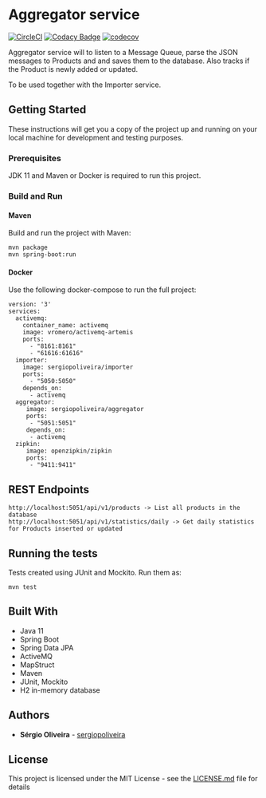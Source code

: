 # Aggregator service

[![CircleCI](https://circleci.com/gh/sergiopoliveira/aggregator.svg?style=svg)](https://circleci.com/gh/sergiopoliveira/aggregator)
[![Codacy Badge](https://api.codacy.com/project/badge/Grade/c05d2ac0b22047a9b5c03408a8ec8f9d)](https://www.codacy.com/app/sergiopoliveira/aggregator?utm_source=github.com&amp;utm_medium=referral&amp;utm_content=sergiopoliveira/aggregator&amp;utm_campaign=Badge_Grade)
[![codecov](https://codecov.io/gh/sergiopoliveira/aggregator/branch/master/graph/badge.svg)](https://codecov.io/gh/sergiopoliveira/aggregator)

Aggregator service will to listen to a Message Queue, parse the JSON messages to Products and and saves them to the database. Also tracks if the Product is newly added or updated.

To be used together with the Importer service.

## Getting Started

These instructions will get you a copy of the project up and running on your local machine for development and testing purposes. 

### Prerequisites

JDK 11 and Maven or Docker is required to run this project.

### Build and Run

#### Maven

Build and run the project with Maven:

```
mvn package
mvn spring-boot:run
```

#### Docker

Use the following docker-compose to run the full project:

``` 
version: '3'
services:
  activemq:
    container_name: activemq
    image: vromero/activemq-artemis
    ports:
      - "8161:8161"
      - "61616:61616"
  importer:
    image: sergiopoliveira/importer
    ports:
      - "5050:5050"
    depends_on:
      - activemq
  aggregator:
     image: sergiopoliveira/aggregator
     ports:
      - "5051:5051"
     depends_on:
      - activemq
  zipkin:
     image: openzipkin/zipkin
     ports:
      - "9411:9411"
```

## REST Endpoints

```
http://localhost:5051/api/v1/products -> List all products in the database
http://localhost:5051/api/v1/statistics/daily -> Get daily statistics for Products inserted or updated
```

## Running the tests

Tests created using JUnit and Mockito. Run them as:

```
mvn test
```

## Built With

*   Java 11
*   Spring Boot
*   Spring Data JPA
*   ActiveMQ
*   MapStruct
*   Maven
*   JUnit, Mockito
*   H2 in-memory database

## Authors

*   **Sérgio Oliveira** - [sergiopoliveira](https://github.com/sergiopoliveira)

## License

This project is licensed under the MIT License - see the [LICENSE.md](LICENSE.md) file for details
